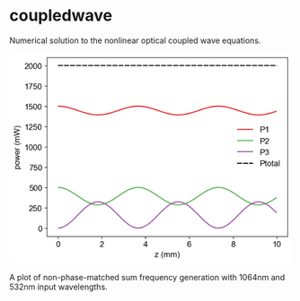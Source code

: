 # coupledwave

Numerical solution to the nonlinear optical coupled wave equations.

![example plot](/phasemismatchedsfg.png)

A plot of non-phase-matched sum frequency generation with 1064nm and 532nm input wavelengths.
